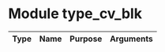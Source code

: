 # Module type_cv_blk

| Type | Name | Purpose | Arguments          |
| :--: | :--: | :------ | :----------------- |
